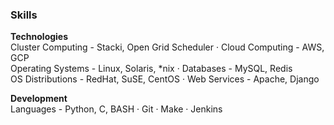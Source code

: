### Skills

**Technologies**\
Cluster Computing - Stacki, Open Grid Scheduler &middot; Cloud Computing - AWS, GCP \
Operating Systems - Linux, Solaris, \*nix &middot; Databases - MySQL, Redis \
OS Distributions - RedHat, SuSE, CentOS &middot; Web Services - Apache, Django

**Development** \
Languages - Python, C, BASH &middot; Git &middot; Make &middot; Jenkins

